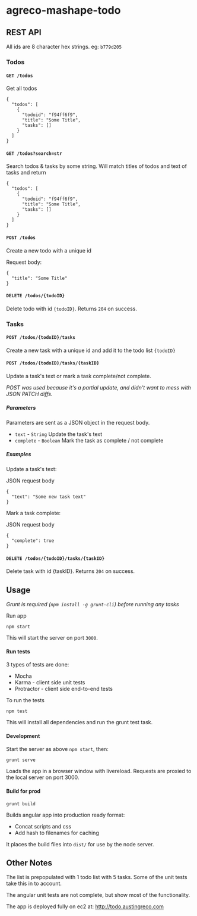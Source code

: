 # agreco-mashape-todo

## REST API

All ids are 8 character hex strings. eg: `b779d205`

### Todos

#### `GET /todos`

Get all todos

```
{
  "todos": [
    {
      "todoid": "f94ff6f9",
      "title": "Some Title",
      "tasks": []
    }
  ]
}
```

#### `GET /todos?search=str`

Search todos & tasks by some string. Will match titles of todos and text of tasks and return 

```
{
  "todos": [
    {
      "todoid": "f94ff6f9",
      "title": "Some Title",
      "tasks": []
    }
  ]
}
```

#### `POST /todos`

Create a new todo with a unique id

Request body:
```
{
  "title": "Some Title"
}
```

#### `DELETE /todos/{todoID}`

Delete todo with id `{todoID}`. Returns `204` on success.

### Tasks

#### `POST /todos/{todoID}/tasks`

Create a new task with a unique id and add it to the todo list `{todoID}`

#### `POST /todos/{todoID}/tasks/{taskID}`

Update a task's text or mark a task complete/not complete. 

*POST was used because it's a partial update, and didn't want to mess with JSON PATCH diffs.*

##### Parameters

Parameters are sent as a JSON object in the request body.

* `text` - `String` Update the task's text
* `complete` - `Boolean` Mark the task as complete / not complete

##### Examples 

Update a task's text:

JSON request body
```
{
  "text": "Some new task text"
}
```

Mark a task complete:

JSON request body
```
{
  "complete": true
}
```

#### `DELETE /todos/{todoID}/tasks/{taskID}`

Delete task with id {taskID}. Returns `204` on success.

## Usage

*Grunt is required (`npm install -g grunt-cli`) before running any tasks*

Run app

```
npm start
```

This will start the server on port `3000`.

#### Run tests

3 types of tests are done:

* Mocha
* Karma - client side unit tests
* Protractor - client side end-to-end tests

To run the tests

```
npm test
```

This will install all dependencies and run the grunt test task.

#### Development

Start the server as above `npm start`, then:

```
grunt serve
```

Loads the app in a browser window with livereload. Requests are proxied to the local server on port 3000.

#### Build for prod

```
grunt build
```

Builds angular app into production ready format:

* Concat scripts and css
* Add hash to filenames for caching

It places the build files into `dist/` for use by the node server.

## Other Notes

The list is prepopulated with 1 todo list with 5 tasks. Some of the unit tests take this in to account.

The angular unit tests are not complete, but show most of the functionality.

The app is deployed fully on ec2 at: http://todo.austingreco.com
